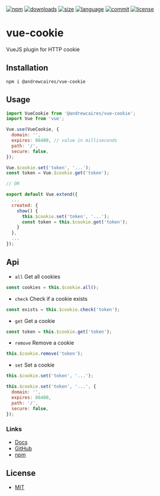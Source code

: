 [![npm](https://img.shields.io/npm/v/@andrewcaires/vue-cookie?color=blue&logo=npm)](https://www.npmjs.com/package/@andrewcaires/vue-cookie)
[![downloads](https://img.shields.io/npm/dt/@andrewcaires/vue-cookie?color=blue)](https://www.npmjs.com/package/@andrewcaires/vue-cookie)
[![size](https://img.shields.io/github/repo-size/andrewcaires/vue-cookie?color=blue)](https://github.com/andrewcaires/vue-cookie)
[![language](https://img.shields.io/github/languages/top/andrewcaires/vue-cookie?color=blue)](https://github.com/andrewcaires/vue-cookie)
[![commit](https://img.shields.io/github/last-commit/andrewcaires/vue-cookie?color=blue&logo=github)](https://github.com/andrewcaires/vue-cookie)
[![license](https://img.shields.io/github/license/andrewcaires/vue-cookie?color=blue)](https://github.com/andrewcaires/vue-cookie/blob/main/LICENSE)

# vue-cookie

VueJS plugin for HTTP cookie

## Installation

`npm i @andrewcaires/vue-cookie`

## Usage

```js
import VueCookie from '@andrewcaires/vue-cookie';
import Vue from 'vue';

Vue.use(VueCookie, {
  domain: '',
  expires: 86400, // value in milliseconds
  path: '/',
  secure: false,
});

Vue.$cookie.set('token', '...');
const token = Vue.$cookie.get('token');

// OR

export default Vue.extend({
  ...
  created: {
    show() {
      this.$cookie.set('token', '...');
      const token = this.$cookie.get('token');
    }
  },
  ...
});
```

## Api

- `all` Get all cookies

```js
const cookies = this.$cookie.all();
```

- `check` Check if a cookie exists

```js
const exists = this.$cookie.check('token');
```

- `get` Get a cookie

```js
const token = this.$cookie.get('token');
```

- `remove` Remove a cookie

```js
this.$cookie.remove('token');
```

- `set` Set a cookie

```js
this.$cookie.set('token', '...');

this.$cookie.set('token', '...', {
  domain: '',
  expires: 86400,
  path: '/',
  secure: false,
});
```

### Links

*  [Docs](https://github.com/andrewcaires/vue-cookie#readme)
*  [GitHub](https://github.com/andrewcaires/vue-cookie)
*  [npm](https://www.npmjs.com/package/@andrewcaires/vue-cookie)

## License

*  [MIT](https://github.com/andrewcaires/vue-cookie/blob/main/LICENSE)
